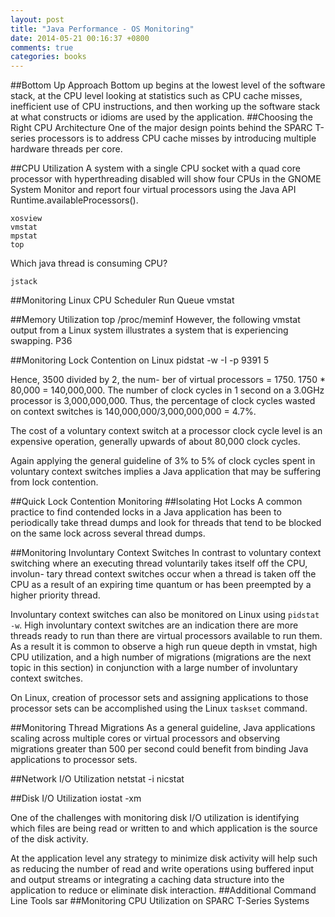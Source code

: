 ```yaml
---
layout: post
title: "Java Performance - OS Monitoring"
date: 2014-05-21 00:16:37 +0800
comments: true
categories: books
---
```

##Bottom Up Approach
Bottom up begins at the lowest level of the software stack, at the CPU level looking at statistics such as CPU cache misses, inefficient use of CPU instructions, and then working up the software stack at what constructs or idioms are used by the application.
##Choosing the Right CPU Architecture 
One of the major design points behind the SPARC T-series processors is to address CPU cache misses by introducing multiple hardware threads per core.

<!--more-->

##CPU Utilization
A system with a single CPU socket with a quad core processor with hyperthreading disabled will show four CPUs in the GNOME System Monitor and report four virtual processors using the Java API Runtime.availableProcessors(). 

	xosview
	vmstat
	mpstat
	top 

Which java thread is consuming CPU?

	jstack
##Monitoring Linux CPU Scheduler Run Queue
	vmstat

##Memory Utilization
	top
	/proc/meminf
However, the following vmstat output from a Linux system illustrates a system that is experiencing swapping.  P36

##Monitoring Lock Contention on Linux
	pidstat -w -I -p 9391 5

Hence, 3500 divided by 2, the num- ber of virtual processors = 1750. 1750 * 80,000 = 140,000,000. The number of clock cycles in 1 second on a 3.0GHz processor is 3,000,000,000. Thus, the percentage of clock cycles wasted on context switches is 140,000,000/3,000,000,000 = 4.7%. 

The cost of a voluntary context switch at a processor clock cycle level is an expensive operation, generally upwards of about 80,000 clock cycles. 

Again applying the general guideline of 3% to 5% of clock cycles spent in voluntary context switches implies a Java application that may be suffering from lock contention. 

##Quick Lock Contention Monitoring
##Isolating Hot Locks 
A common practice to find contended locks in a Java application has been to periodically take thread dumps and look for threads that tend to be blocked on the same lock across several thread dumps.  

##Monitoring Involuntary Context Switches 
In contrast to voluntary context switching where an executing thread voluntarily takes itself off the CPU, involun- tary thread context switches occur when a thread is taken off the CPU as a result of an expiring time quantum or has been preempted by a higher priority thread. 

Involuntary context switches can also be monitored on Linux using `pidstat -w`. High involuntary context switches are an indication there are more threads ready to run than there are virtual processors available to run them. As a result it is common to observe a high run queue depth in vmstat, high CPU utilization, and a high number of migrations (migrations are the next topic in this section) in conjunction with a large number of involuntary context switches.

On Linux, creation of processor sets and assigning applications to those processor sets can be accomplished using the Linux `taskset` command.

##Monitoring Thread Migrations 
As a general guideline, Java applications scaling across multiple cores or virtual processors and observing migrations greater than 500 per second could benefit from binding Java applications to processor sets.  

##Network I/O Utilization 
	netstat -i 
	nicstat

##Disk I/O Utilization
	iostat -xm

One of the challenges with monitoring disk I/O utilization is identifying which files are being read or written to and which application is the source of the disk activity.

At the application level any strategy to minimize disk activity will help such as reducing the number of read and write operations using buffered input and output streams or integrating a caching data structure into the application to reduce or eliminate disk interaction.
##Additional Command Line Tools 
	sar
##Monitoring CPU Utilization on SPARC T-Series Systems